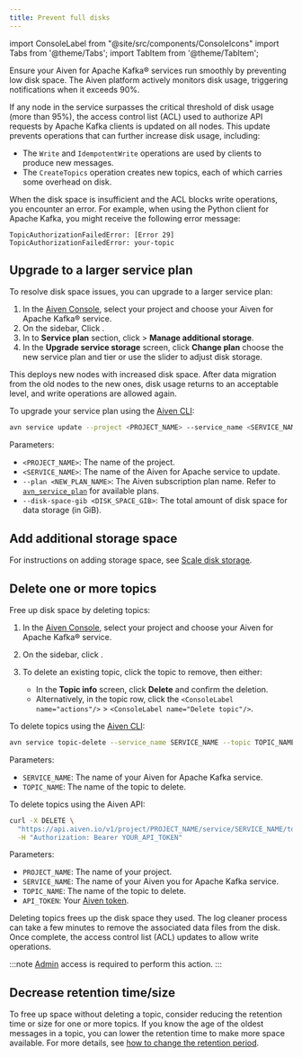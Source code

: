 ```yaml
---
title: Prevent full disks
---
```


import ConsoleLabel from "@site/src/components/ConsoleIcons"
import Tabs from '@theme/Tabs';
import TabItem from '@theme/TabItem';

Ensure your Aiven for Apache Kafka® services run smoothly by preventing low disk space. The Aiven platform actively monitors disk usage, triggering notifications when it exceeds 90%.

If any node in the service surpasses the critical threshold of disk
usage (more than 95%), the access control list (ACL) used to authorize
API requests by Apache Kafka clients is updated on all nodes. This
update prevents operations that can further increase disk usage,
including:

- The `Write` and `IdempotentWrite` operations are used by clients to produce
  new messages.
- The `CreateTopics` operation creates new topics, each of which carries some
  overhead on disk.

When the disk space is insufficient and the ACL blocks write operations, you encounter
an error. For example, when using the Python client for Apache Kafka, you might
receive the following error message:

```plaintext
TopicAuthorizationFailedError: [Error 29] TopicAuthorizationFailedError: your-topic
```

## Upgrade to a larger service plan

<Tabs groupId="upgrade-plan">
<TabItem value="console" label="Console" default>

To resolve disk space issues, you can upgrade to a larger service plan:

1. In the [Aiven Console](https://console.aiven.io/), select your
   project and choose your Aiven for Apache Kafka® service.
1. On the sidebar, Click <ConsoleLabel name="service settings"/>.
1. In to **Service plan** section, click <ConsoleLabel name="actions"/> >
   **Manage additional storage**.
1. In the **Upgrade service storage** screen, click **Change plan**
   choose the new service plan and tier or use the slider to adjust disk storage.

This deploys new nodes with increased disk space. After data migration from the old nodes
to the new ones, disk usage returns to an acceptable level, and write operations are
allowed again.

</TabItem>
<TabItem value="cli" label="CLI">

To upgrade your service plan using the [Aiven CLI](/docs/tools/cli):

```bash
avn service update --project <PROJECT_NAME> --service_name <SERVICE_NAME> --plan <NEW_PLAN_NAME> --disk-space-gib <DISK_SPACE_GIB>
```

Parameters:

- `<PROJECT_NAME>`: The name of the project.
- `<SERVICE_NAME>`: The name of the Aiven for Apache service to update.
- `--plan <NEW_PLAN_NAME>`: The Aiven subscription plan name. Refer to
  [`avn_service_plan`](/docs/tools/cli/service-cli#avn-service-plan) for available plans.
- `--disk-space-gib <DISK_SPACE_GIB>`: The total amount of disk space for data storage
  (in GiB).

</TabItem>
</Tabs>

## Add additional storage space

For instructions on adding storage space, see [Scale disk storage](/docs/platform/howto/add-storage-space).

## Delete one or more topics

<Tabs groupId="delete-topics">
<TabItem value="console" label="Console" default>

Free up disk space by deleting topics:

1. In the [Aiven Console](https://console.aiven.io/), select your
   project and choose your Aiven for Apache Kafka® service.
1. On the sidebar, click <ConsoleLabel name="topics" />.
1. To delete an existing topic, click the topic to remove, then either:

   - In the **Topic info** screen, click **Delete** and confirm the deletion.
   - Alternatively, in the topic row, click the `<ConsoleLabel name="actions"/>` > `<ConsoleLabel name="Delete topic"/>`.

</TabItem>
<TabItem value="cli" label="CLI">

To delete topics using the [Aiven CLI](/docs/tools/cli):

```bash
avn service topic-delete --service_name SERVICE_NAME --topic TOPIC_NAME
```

Parameters:

- `SERVICE_NAME`: The name of your Aiven for Apache Kafka service.
- `TOPIC_NAME`: The name of the topic to delete.

</TabItem>
<TabItem value="api" label="API">

To delete topics using the Aiven API:

```sh
curl -X DELETE \
  "https://api.aiven.io/v1/project/PROJECT_NAME/service/SERVICE_NAME/topic/TOPIC_NAME" \
  -H "Authorization: Bearer YOUR_API_TOKEN"
```

Parameters:

- `PROJECT_NAME`: The name of your project.
- `SERVICE_NAME`: The name of your Aiven you for Apache Kafka service.
- `TOPIC_NAME`: The name of the topic to delete.
- `API_TOKEN`: Your [Aiven token](/docs/platform/concepts/authentication-tokens).

</TabItem>
</Tabs>

Deleting topics frees up the disk space they used. The log cleaner process can take a
few minutes to remove the associated data files from the disk. Once complete, the
access control list (ACL) updates to allow write operations.

:::note
[Admin](/docs/platform/reference/project-member-privileges) access is required to
perform this action.
:::

## Decrease retention time/size

To free up space without deleting a topic, consider reducing the retention time or size
for one or more topics. If you know the age of the oldest messages in a topic, you can
lower the retention time to make more space available. For more details,
see [how to change the retention period](/docs/products/kafka/howto/change-retention-period).
